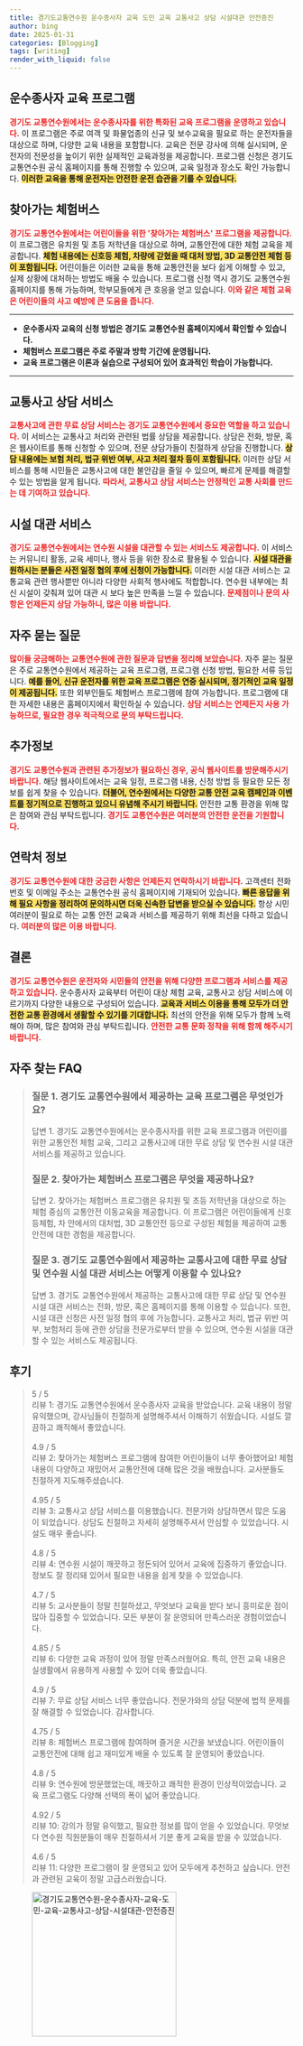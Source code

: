 ```yaml
---
title: 경기도교통연수원 운수종사자 교육 도민 교육 교통사고 상담 시설대관 안전증진
author: bing
date: 2025-01-31
categories: [Blogging]
tags: [writing]
render_with_liquid: false
---
```



<h2 id='운수종사자교육프로그램'>운수종사자 교육 프로그램</h2>

<p><b><span style="color: #ee2323;">경기도 교통연수원에서는 운수종사자를 위한 특화된 교육 프로그램을 운영하고 있습니다.</span></b> 이 프로그램은 주로 여객 및 화물업종의 신규 및 보수교육을 필요로 하는 운전자들을 대상으로 하며, 다양한 교육 내용을 포함합니다. 교육은 전문 강사에 의해 실시되며, 운전자의 전문성을 높이기 위한 실제적인 교육과정을 제공합니다. 프로그램 신청은 경기도 교통연수원 공식 홈페이지를 통해 진행할 수 있으며, 교육 일정과 장소도 확인 가능합니다. <b><span style="background-color: #ffe066;">이러한 교육을 통해 운전자는 안전한 운전 습관을 기를 수 있습니다.</span></b></p>

<h2 id='찾아가는체험버스'>찾아가는 체험버스</h2>

<p><b><span style="color: #ee2323;">경기도 교통연수원에서는 어린이들을 위한 '찾아가는 체험버스' 프로그램을 제공합니다.</span></b> 이 프로그램은 유치원 및 초등 저학년을 대상으로 하며, 교통안전에 대한 체험 교육을 제공합니다. <b><span style="background-color: #ffe066;">체험 내용에는 신호등 체험, 차량에 갇혔을 때 대처 방법, 3D 교통안전 체험 등이 포함됩니다.</span></b> 어린이들은 이러한 교육을 통해 교통안전을 보다 쉽게 이해할 수 있고, 실제 상황에 대처하는 방법도 배울 수 있습니다. 프로그램 신청 역시 경기도 교통연수원 홈페이지를 통해 가능하며, 학부모들에게 큰 호응을 얻고 있습니다. <b><span style="color: #ee2323;">이와 같은 체험 교육은 어린이들의 사고 예방에 큰 도움을 줍니다.</span></b></p>

<hr />

<ul>
    <li><b>운수종사자 교육의 신청 방법은 경기도 교통연수원 홈페이지에서 확인할 수 있습니다.</b></li>
    <li><b>체험버스 프로그램은 주로 주말과 방학 기간에 운영됩니다.</b></li>
    <li><b>교육 프로그램은 이론과 실습으로 구성되어 있어 효과적인 학습이 가능합니다.</b></li>
</ul>

<hr />

<h2 id='교통사고상담서비스'>교통사고 상담 서비스</h2>

<p><b><span style="color: #ee2323;">교통사고에 관한 무료 상담 서비스는 경기도 교통연수원에서 중요한 역할을 하고 있습니다.</span></b> 이 서비스는 교통사고 처리와 관련된 법률 상담을 제공합니다. 상담은 전화, 방문, 혹은 웹사이트를 통해 신청할 수 있으며, 전문 상담가들이 친절하게 상담을 진행합니다. <b><span style="background-color: #ffe066;">상담 내용에는 보험 처리, 법규 위반 여부, 사고 처리 절차 등이 포함됩니다.</span></b> 이러한 상담 서비스를 통해 시민들은 교통사고에 대한 불안감을 줄일 수 있으며, 빠르게 문제를 해결할 수 있는 방법을 알게 됩니다. <b><span style="color: #ee2323;">따라서, 교통사고 상담 서비스는 안정적인 교통 사회를 만드는 데 기여하고 있습니다.</span></b></p>

<h2 id='시설대관서비스'>시설 대관 서비스</h2>

<p><b><span style="color: #ee2323;">경기도 교통연수원에서는 연수원 시설을 대관할 수 있는 서비스도 제공합니다.</span></b> 이 서비스는 커뮤니티 활동, 교육 세미나, 행사 등을 위한 장소로 활용될 수 있습니다. <b><span style="background-color: #ffe066;">시설 대관을 원하시는 분들은 사전 일정 협의 후에 신청이 가능합니다.</span></b> 이러한 시설 대관 서비스는 교통교육 관련 행사뿐만 아니라 다양한 사회적 행사에도 적합합니다. 연수원 내부에는 최신 시설이 갖춰져 있어 대관 시 보다 높은 만족을 느낄 수 있습니다. <b><span style="color: #ee2323;">문제점이나 문의 사항은 언제든지 상담 가능하니, 많은 이용 바랍니다.</span></b></p>

<h2 id='자주묻는질문'>자주 묻는 질문</h2>

<p><b><span style="color: #ee2323;">많이들 궁금해하는 교통연수원에 관한 질문과 답변을 정리해 보았습니다.</span></b> 자주 묻는 질문은 주로 교통연수원에서 제공하는 교육 프로그램, 프로그램 신청 방법, 필요한 서류 등입니다. <b><span style="background-color: #ffe066;">예를 들어, 신규 운전자를 위한 교육 프로그램은 연중 실시되며, 정기적인 교육 일정이 제공됩니다.</span></b> 또한 외부인들도 체험버스 프로그램에 참여 가능합니다. 프로그램에 대한 자세한 내용은 홈페이지에서 확인하실 수 있습니다. <b><span style="color: #ee2323;">상담 서비스는 언제든지 사용 가능하므로, 필요한 경우 적극적으로 문의 부탁드립니다.</span></b></p>

<h2 id='추가정보'>추가정보</h2>

<p><b><span style="color: #ee2323;">경기도 교통연수원과 관련된 추가정보가 필요하신 경우, 공식 웹사이트를 방문해주시기 바랍니다.</span></b> 해당 웹사이트에서는 교육 일정, 프로그램 내용, 신청 방법 등 필요한 모든 정보를 쉽게 찾을 수 있습니다. <b><span style="background-color: #ffe066;">더불어, 연수원에서는 다양한 교통 안전 교육 캠페인과 이벤트를 정기적으로 진행하고 있으니 유념해 주시기 바랍니다.</span></b> 안전한 교통 환경을 위해 많은 참여와 관심 부탁드립니다. <b><span style="color: #ee2323;">경기도 교통연수원은 여러분의 안전한 운전을 기원합니다.</span></b></p>

<h2 id='연락처정보'>연락처 정보</h2>

<p><b><span style="color: #ee2323;">경기도 교통연수원에 대한 궁금한 사항은 언제든지 연락하시기 바랍니다.</span></b> 고객센터 전화번호 및 이메일 주소는 교통연수원 공식 홈페이지에 기재되어 있습니다. <b><span style="background-color: #ffe066;">빠른 응답을 위해 필요 사항을 정리하여 문의하시면 더욱 신속한 답변을 받으실 수 있습니다.</span></b> 항상 시민 여러분이 필요로 하는 교통 안전 교육과 서비스를 제공하기 위해 최선을 다하고 있습니다. <b><span style="color: #ee2323;">여러분의 많은 이용 바랍니다.</span></b></p>

<h2 id='결론'>결론</h2>

<p><b><span style="color: #ee2323;">경기도 교통연수원은 운전자와 시민들의 안전을 위해 다양한 프로그램과 서비스를 제공하고 있습니다.</span></b> 운수종사자 교육부터 어린이 대상 체험 교육, 교통사고 상담 서비스에 이르기까지 다양한 내용으로 구성되어 있습니다. <b><span style="background-color: #ffe066;">교육과 서비스 이용을 통해 모두가 더 안전한 교통 환경에서 생활할 수 있기를 기대합니다.</span></b> 최선의 안전을 위해 모두가 함께 노력해야 하며, 많은 참여와 관심 부탁드립니다. <b><span style="color: #ee2323;">안전한 교통 문화 정착을 위해 함께 해주시기 바랍니다.</span></b></p>

<h2 id='자주_찾는_FAQ'>자주 찾는 FAQ</h2>
<div itemscope="" itemtype="https://schema.org/FAQPage"> 
<blockquote> 
<div itemscope="" itemprop="mainEntity" itemtype="https://schema.org/Question"> 
<h3 itemprop="name">질문 1. 경기도 교통연수원에서 제공하는 교육 프로그램은 무엇인가요?</h3> 
<div itemscope="" itemprop="acceptedAnswer" itemtype="https://schema.org/Answer"> 
<span itemprop="text"> 
<p>답변 1. 경기도 교통연수원에서는 운수종사자를 위한 교육 프로그램과 어린이를 위한 교통안전 체험 교육, 그리고 교통사고에 대한 무료 상담 및 연수원 시설 대관 서비스를 제공하고 있습니다.</p> 
</span> 
</div> 
</div> 
<div itemscope="" itemprop="mainEntity" itemtype="https://schema.org/Question"> 
<h3 itemprop="name">질문 2. 찾아가는 체험버스 프로그램은 무엇을 제공하나요?</h3> 
<div itemscope="" itemprop="acceptedAnswer" itemtype="https://schema.org/Answer"> 
<span itemprop="text"> 
<p>답변 2. 찾아가는 체험버스 프로그램은 유치원 및 초등 저학년을 대상으로 하는 체험 중심의 교통안전 이동교육을 제공합니다. 이 프로그램은 어린이들에게 신호등체험, 차 안에서의 대처법, 3D 교통안전 등으로 구성된 체험을 제공하여 교통안전에 대한 경험을 제공합니다.</p> 
</span> 
</div> 
</div> 
<div itemscope="" itemprop="mainEntity" itemtype="https://schema.org/Question"> 
<h3 itemprop="name">질문 3. 경기도 교통연수원에서 제공하는 교통사고에 대한 무료 상담 및 연수원 시설 대관 서비스는 어떻게 이용할 수 있나요?</h3> 
<div itemscope="" itemprop="acceptedAnswer" itemtype="https://schema.org/Answer"> 
<span itemprop="text"> 
<p>답변 3. 경기도 교통연수원에서 제공하는 교통사고에 대한 무료 상담 및 연수원 시설 대관 서비스는 전화, 방문, 혹은 홈페이지를 통해 이용할 수 있습니다. 또한, 시설 대관 신청은 사전 일정 협의 후에 가능합니다. 교통사고 처리, 법규 위반 여부, 보험처리 등에 관한 상담을 전문가로부터 받을 수 있으며, 연수원 시설을 대관할 수 있는 서비스도 제공됩니다.</p> 
</span> 
</div> 
</div> 
</blockquote> 
</div>
<h2 id='후기'>후기</h2>
<div itemscope itemtype="https://schema.org/Product">
  <blockquote>
  <div itemprop="review" itemscope itemtype="https://schema.org/Review">
      <div itemprop="reviewRating" itemscope itemtype="https://schema.org/Rating"> <span itemprop="ratingValue">5</span> / <span itemprop="bestRating">5</span> </div>
      <span itemprop="reviewBody">리뷰 1: 경기도 교통연수원에서 운수종사자 교육을 받았습니다. 교육 내용이 정말 유익했으며, 강사님들이 친절하게 설명해주셔서 이해하기 쉬웠습니다. 시설도 깔끔하고 쾌적해서 좋았습니다.</span>
  </div>
  <br>
  <div itemprop="review" itemscope itemtype="https://schema.org/Review">
      <div itemprop="reviewRating" itemscope itemtype="https://schema.org/Rating"> <span itemprop="ratingValue">4.9</span> / <span itemprop="bestRating">5</span> </div>
      <span itemprop="reviewBody">리뷰 2: 찾아가는 체험버스 프로그램에 참여한 어린이들이 너무 좋아했어요! 체험 내용이 다양하고 재밌어서 교통안전에 대해 많은 것을 배웠습니다. 교사분들도 친절하게 지도해주셨습니다.</span>
  </div>
  <br>
  <div itemprop="review" itemscope itemtype="https://schema.org/Review">
      <div itemprop="reviewRating" itemscope itemtype="https://schema.org/Rating"> <span itemprop="ratingValue">4.95</span> / <span itemprop="bestRating">5</span> </div>
      <span itemprop="reviewBody">리뷰 3: 교통사고 상담 서비스를 이용했습니다. 전문가와 상담하면서 많은 도움이 되었습니다. 상담도 친절하고 자세히 설명해주셔서 안심할 수 있었습니다. 시설도 매우 좋습니다.</span>
  </div>
  <br>
  <div itemprop="review" itemscope itemtype="https://schema.org/Review">
      <div itemprop="reviewRating" itemscope itemtype="https://schema.org/Rating"> <span itemprop="ratingValue">4.8</span> / <span itemprop="bestRating">5</span> </div>
      <span itemprop="reviewBody">리뷰 4: 연수원 시설이 깨끗하고 정돈되어 있어서 교육에 집중하기 좋았습니다. 정보도 잘 정리돼 있어서 필요한 내용을 쉽게 찾을 수 있었습니다.</span>
  </div>
  <br>
  <div itemprop="review" itemscope itemtype="https://schema.org/Review">
      <div itemprop="reviewRating" itemscope itemtype="https://schema.org/Rating"> <span itemprop="ratingValue">4.7</span> / <span itemprop="bestRating">5</span> </div>
      <span itemprop="reviewBody">리뷰 5: 교사분들이 정말 친절하셨고, 무엇보다 교육을 받다 보니 흥미로운 점이 많아 집중할 수 있었습니다. 모든 부분이 잘 운영되어 만족스러운 경험이었습니다.</span>
  </div>
  <br>
  <div itemprop="review" itemscope itemtype="https://schema.org/Review">
      <div itemprop="reviewRating" itemscope itemtype="https://schema.org/Rating"> <span itemprop="ratingValue">4.85</span> / <span itemprop="bestRating">5</span> </div>
      <span itemprop="reviewBody">리뷰 6: 다양한 교육 과정이 있어 정말 만족스러웠어요. 특히, 안전 교육 내용은 실생활에서 유용하게 사용할 수 있어 더욱 좋았습니다.</span>
  </div>
  <br>
  <div itemprop="review" itemscope itemtype="https://schema.org/Review">
      <div itemprop="reviewRating" itemscope itemtype="https://schema.org/Rating"> <span itemprop="ratingValue">4.9</span> / <span itemprop="bestRating">5</span> </div>
      <span itemprop="reviewBody">리뷰 7: 무료 상담 서비스 너무 좋았습니다. 전문가와의 상담 덕분에 법적 문제를 잘 해결할 수 있었습니다. 감사합니다.</span>
  </div>
  <br>
  <div itemprop="review" itemscope itemtype="https://schema.org/Review">
      <div itemprop="reviewRating" itemscope itemtype="https://schema.org/Rating"> <span itemprop="ratingValue">4.75</span> / <span itemprop="bestRating">5</span> </div>
      <span itemprop="reviewBody">리뷰 8: 체험버스 프로그램에 참여하며 즐거운 시간을 보냈습니다. 어린이들이 교통안전에 대해 쉽고 재미있게 배울 수 있도록 잘 운영되어 좋았습니다.</span>
  </div>
  <br>
  <div itemprop="review" itemscope itemtype="https://schema.org/Review">
      <div itemprop="reviewRating" itemscope itemtype="https://schema.org/Rating"> <span itemprop="ratingValue">4.8</span> / <span itemprop="bestRating">5</span> </div>
      <span itemprop="reviewBody">리뷰 9: 연수원에 방문했었는데, 깨끗하고 쾌적한 환경이 인상적이었습니다. 교육 프로그램도 다양해 선택의 폭이 넓어 좋았습니다.</span>
  </div>
  <br>
  <div itemprop="review" itemscope itemtype="https://schema.org/Review">
      <div itemprop="reviewRating" itemscope itemtype="https://schema.org/Rating"> <span itemprop="ratingValue">4.92</span> / <span itemprop="bestRating">5</span> </div>
      <span itemprop="reviewBody">리뷰 10: 강의가 정말 유익했고, 필요한 정보를 많이 얻을 수 있었습니다. 무엇보다 연수원 직원분들이 매우 친절하셔서 기분 좋게 교육을 받을 수 있었습니다.</span>
  </div>
  <br>
  <div itemprop="review" itemscope itemtype="https://schema.org/Review">
      <div itemprop="reviewRating" itemscope itemtype="https://schema.org/Rating"> <span itemprop="ratingValue">4.6</span> / <span itemprop="bestRating">5</span> </div>
      <span itemprop="reviewBody">리뷰 11: 다양한 프로그램이 잘 운영되고 있어 모두에게 추천하고 싶습니다. 안전과 관련된 교육이 정말 고급스러웠습니다.</span>
  </div>
  </blockquote>
</div>
<figure class="image"><img src="https://yellowplanner.github.io/assets/img/thumbnail/경기도교통연수원-운수종사자-교육-도민-교육-교통사고-상담-시설대관-안전증진.webp" alt="경기도교통연수원-운수종사자-교육-도민-교육-교통사고-상담-시설대관-안전증진" width="256" height="256"></figure>